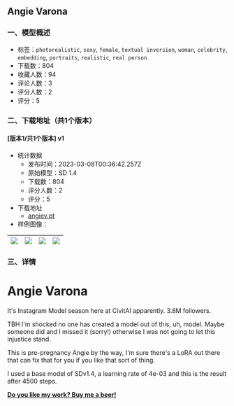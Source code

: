 ## Angie Varona
### 一、模型概述

- 标签：`photorealistic`, `sexy`, `female`, `textual inversion`, `woman`, `celebrity`, `embedding`, `portraits`, `realistic`, `real person`
- 下载数：804
- 收藏人数：94
- 评论人数：3
- 评分人数：2
- 评分：5

### 二、下载地址（共1个版本）

#### [版本1/共1个版本] v1

- 统计数据
  - 发布时间：2023-03-08T00:36:42.257Z
  - 原始模型：SD 1.4
  - 下载数：804
  - 评分人数：2
  - 评分：5
- 下载地址
  - [angiev.pt](https://civitai.com/api/download/models/15479)
- 样例图像：

| <img src="https://image.civitai.com/xG1nkqKTMzGDvpLrqFT7WA/0ee754cb-b89d-4370-4146-374c0d378500/width=450/154278.jpeg" /> | <img src="https://image.civitai.com/xG1nkqKTMzGDvpLrqFT7WA/6ef74333-265b-4d51-be9a-0331688aba00/width=450/154273.jpeg" /> | <img src="https://image.civitai.com/xG1nkqKTMzGDvpLrqFT7WA/081517e4-6ab4-45f5-9f7e-4f492548df00/width=450/154286.jpeg" /> | <img src="https://image.civitai.com/xG1nkqKTMzGDvpLrqFT7WA/888c2b44-e268-4698-e17c-ae0e5de7d300/width=450/154284.jpeg" /> |
| ---- | ---- | ---- | ---- |


### 三、详情
<h1>Angie Varona</h1><p>It's Instagram Model season here at CivitAI apparently. 3.8M followers.</p><p>TBH I'm shocked no one has created a model out of this, uh, model. Maybe someone did and I missed it (sorry!) otherwise I was not going to let this injustice stand.</p><p>This is pre-pregnancy Angie by the way, I'm sure there's a LoRA out there that can fix that for you if you like that sort of thing.</p><p>I used a base model of SDv1.4, a learning rate of 4e-03 and this is the result after 4500 steps.</p><p><a target="_blank" rel="ugc" href="https://www.buymeacoffee.com/bozack3000"><strong>Do you like my work? Buy me a beer! </strong></a></p>
